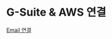 
# G-Suite & AWS 연결

[Email 연결](https://blog.andrewray.me/setting-up-gsuite-gmail-custom-domains-with-aws-route53/)